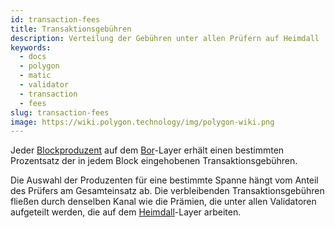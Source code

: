 ```yaml
---
id: transaction-fees
title: Transaktionsgebühren
description: Verteilung der Gebühren unter allen Prüfern auf Heimdall
keywords:
  - docs
  - polygon
  - matic
  - validator
  - transaction
  - fees
slug: transaction-fees
image: https://wiki.polygon.technology/img/polygon-wiki.png
---
```


Jeder [Blockproduzent](/docs/maintain/glossary.md#block-producer) auf dem [Bor](/docs/maintain/glossary.md#bor)-Layer erhält einen bestimmten Prozentsatz der in jedem Block eingehobenen Transaktionsgebühren.

Die Auswahl der Produzenten für eine bestimmte Spanne hängt vom Anteil des Prüfers am Gesamteinsatz ab. Die verbleibenden Transaktionsgebühren fließen durch denselben Kanal wie die Prämien, die unter allen Validatoren aufgeteilt werden, die auf dem [Heimdall](/docs/maintain/glossary.md#heimdall)-Layer arbeiten.
